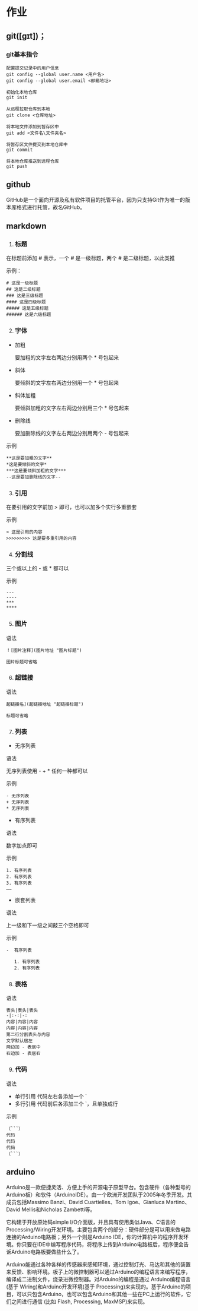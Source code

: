 # 作业

## git([ɡɪt])；

### git基本指令
```
配置提交记录中的用户信息
git config --global user.name <用户名>
git config --global user.email <邮箱地址> 

初始化本地仓库
git init

从远程拉取仓库到本地
git clone <仓库地址>

将本地文件添加到暂存区中
git add <文件名\文件夹名>

将暂存区文件提交到本地仓库中
git commit

将本地仓库推送到远程仓库
git push

```


## github

GitHub是一个面向开源及私有软件项目的托管平台，因为只支持Git作为唯一的版本库格式进行托管，故名GitHub。

## markdown

1. ### 标题

在标题前添加 # 表示，一个 # 是一级标题，两个 # 是二级标题，以此类推

示例：

```
# 这是一级标题
## 这是二级标题
### 这是三级标题
#### 这是四级标题
##### 这是五级标题
###### 这是六级标题
```

2. ### 字体

* 加粗
  
  要加粗的文字左右两边分别用两个 * 号包起来
* 斜体
  
  要倾斜的文字左右两边分别用一个 * 号包起来
* 斜体加粗
  
  要倾斜加粗的文字左右两边分别用三个 * 号包起来
* 删除线
  
  要加删除线的文字左右两边分别用两个 - 号包起来

示例

```
**这是要加粗的文字**
*这是要倾斜的文字*
***这是要倾斜加粗的文字***
--这是要加删除线的文字--
```

3. ### 引用

在要引用的文字前加 > 即可，也可以加多个实行多重嵌套

示例

```
> 这是引用的内容
>>>>>>>>> 这是要多重引用的内容
```

4. ### 分割线

三个或以上的 - 或 * 都可以

示例

```
---
----
***
****
```

5. ### 图片

语法

```
！[图片注释](图片地址 "图片标题")

图片标题可省略
```

6. ### 超链接

语法

```
超链接名](超链接地址 "超链接标题")

标题可省略
```

7. ### 列表

- 无序列表

语法

无序列表使用 - + * 任何一种都可以

示例

```
- 无序列表
+ 无序列表
* 无序列表
```

- 有序列表

语法

数字加点即可

示例

```
1. 有序列表
2. 有序列表
3. 有序列表
……
```

- 嵌套列表

语法

上一级和下一级之间敲三个空格即可

示例

```
-  有序列表

   1. 有序列表
   2. 有序列表
```

8. ### 表格

语法

```
表头|表头|表头
-|:-:|-:
内容|内容|内容
内容|内容|内容
第二行分割表头与内容
文字默认居左
两边加 - 表居中
右边加 - 表居右
```

9. ### 代码

语法

- 单行引用 代码左右各添加一个 ` 
- 多行引用 代码前后各添加三个 `，且单独成行

示例

```
（```）
代码
代码
代码
（```）
```



## arduino

Arduino是一款便捷灵活、方便上手的开源电子原型平台。包含硬件（各种型号的Arduino板）和软件（ArduinoIDE）。由一个欧洲开发团队于2005年冬季开发。其成员包括Massimo Banzi、David Cuartielles、Tom Igoe、Gianluca Martino、David Mellis和Nicholas Zambetti等。

它构建于开放原始码simple I/O介面版，并且具有使用类似Java、C语言的Processing/Wiring开发环境。主要包含两个的部分：硬件部分是可以用来做电路连接的Arduino电路板；另外一个则是Arduino IDE，你的计算机中的程序开发环境。你只要在IDE中编写程序代码，将程序上传到Arduino电路板后，程序便会告诉Arduino电路板要做些什么了。

Arduino能通过各种各样的传感器来感知环境，通过控制灯光、马达和其他的装置来反馈、影响环境。板子上的微控制器可以通过Arduino的编程语言来编写程序，编译成二进制文件，烧录进微控制器。对Arduino的编程是通过 Arduino编程语言 (基于 Wiring)和Arduino开发环境(基于 Processing)来实现的。基于Arduino的项目，可以只包含Arduino，也可以包含Arduino和其他一些在PC上运行的软件，它们之间进行通信 (比如 Flash, Processing, MaxMSP)来实现。